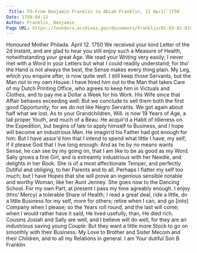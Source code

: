 ```yaml
---
 Title: FO-From Benjamin Franklin to Abiah Franklin, 12 April 1750
Date: 1750-04-12
Author: Franklin, Benjamin
Page URL: https://founders.archives.gov/documents/Franklin/01-03-02-0189
---
```


Honoured Mother
Philada. April 12. 1750
We received your kind Letter of the 2d Instant, and are glad to hear you still enjoy such a Measure of Health, notwithstanding your great Age. We read your Writing very easily; I never met with a Word in your Letters but what I could readily understand; for tho’ the Hand is not always the best, the Sense makes every thing plain.
My Leg, which you enquire after, is now quite well. I still keep those Servants, but the Man not in my own House: I have hired him out to the Man that takes Care of my Dutch Printing Office, who agrees to keep him in Victuals and Clothes, and to pay me a Dollar a Week for his Work. His Wife since that Affair behaves exceeding well: But we conclude to sell them both the first good Opportunity; for we do not like Negro Servants. We got again about half what we lost.
As to your Grandchildren, Will. is now 19 Years of Age, a tall proper Youth, and much of a Beau. He acquir’d a Habit of Idleness on the Expedition, but begins of late to apply himself to Business, and I hope will become an industrious Man. He imagin’d his Father had got enough for him: But I have assur’d him that I intend to spend what little I have, my self; if it please God that I live long enough: And as he by no means wants Sense, he can see by my going on, that I am like to be as good as my Word.
Sally grows a fine Girl, and is extreamly industrious with her Needle, and delights in her Book. She is of a most affectionate Temper, and perfectly Dutiful and obliging, to her Parents and to all. Perhaps I flatter my self too much; but I have Hopes that she will prove an ingenious sensible notable and worthy Woman, like her Aunt Jenney. She goes now to the Dancing School.
For my own Part, at present I pass my time agreably enough. I enjoy (thro’ Mercy) a tolerable Share of Health; I read a great deal, ride a little, do a little Business for my self, more for others; retire when I can, and go [into] Company when I please; so the Years roll round, and the last will come; when I would rather have it said, He lived usefully, than, He died rich.
Cousins Josiah and Sally are well, and I believe will do well, for they are an industrious saving young Couple: But they want a little more Stock to go on smoothly with their Business.
My Love to Brother and Sister Mecom and their Children, and to all my Relations in general. I am Your dutiful Son
B Franklin

